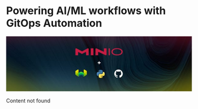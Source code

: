 # Powering AI/ML workflows with GitOps Automation

![Header Image](articles/images/Powering_AI_ML_workflows_with_GitOps_Automation.jpg)

Content not found
